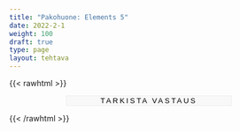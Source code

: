 ```yaml
---
title: "Pakohuone: Elements 5"
date: 2022-2-1
weight: 100
draft: true
type: page
layout: tehtava
---
```


{{< rawhtml >}}

 <form autocomplete="off">
          <div id="ques0" class="ques">
  <h2>Introduction</h2>
  <p>You are on an Erasmus trip in Italy. On the first day of the trip you are visiting the University of Padua, where Galileo Galilei, the father of the scientific method, was appointed as the first chair of mathematics and physics and taught for 18 years. You have gathered in the auditorium to watch a video presentation when suddenly the presentation is interrupted by a video stream from one of the laboratories at the university. A crazy looking scientist yells:</p>

<p>I want to be the next Galileo Galilei! I have his original scripts and formulae! I will hide them from the rest of the world, and nobody will see them ever again!</p>

<p>You look at each other in surprise, as the camera the scientist is using for the stream shows him putting something in a metal box. Then the stream is cut off.</p>

<p>The student hosting you says that they recognised the room where the stream was coming from. It was one of the laboratories in the basement.</p>

<p>Start your adventure by typing 'start'.</p>
    <input type="text" name="answer0"/>
</div>

<div id="ques1" class="ques">
  <h2>Task 1</h2>
  <p>You follow the student and find the laboratory. There is a digital lock, and the door won’t open. But what is the code to open the door?

One of you finds a piece of paper from behind the lock. On the paper, there are four sentences with four options, each labeled 1–4. You have to crack the code by choosing the correct option and assembling the correct, four-number code.</p>

<p> I only need 
<select>
  <option style="display:none">
  <option>1. much</option>
  <option>2. many</option>
  <option>3. a little</option>
  <option>4. a few</option>
</select> luck to succeed.</p>
<p>We don't have <select>
  <option style="display:none">
  <option>1. much</option>
  <option>2. many</option>
  <option>3. a little</option>
  <option>4. a few</option>
</select> time left.</p>
<p> There are so <select>
  <option style="display:none">
  <option>1. much</option>
  <option>2. many</option>
  <option>3. a little</option>
  <option>4. a few</option>
</select> tasks left to solve.</p>
<p>There's not a lot of us, but I'm glad to have <select>
  <option style="display:none">
  <option>1. much</option>
  <option>2. many</option>
  <option>3. a little</option>
  <option>4. a few</option>
</select> friends doing this task with me.</p>

<input type="text" name="answer1"/>
</div>

<div id="ques2" class="ques">
  <h2>Task 2</h2>
  <p>The door opens, but the room behind it is not a laboratory. It is a sort of a waiting room. There is a padlock attached to the door at the back of the room. Another code is missing.  

Your friend finds a pile of papers on the desk, and starts going through them. There is a handout with strange words.  

Rearrange the jumbled letters and create words related to traffic. Take the first letter of each word to create the code for the padlock. </p>

<p>1. al gang tilt – You’re too close!</p>
<p>2. nova aiti – In the air </p>
<p>3. ruins acne – Better to be safe than sorry! </p>
<p>4. cuter mom – Regular traveller </p>
<p>5. urged rod run – Down below </p>
<p>6. okra sword – Slowing you down</p>
<p>7. evoke art – Let’s go faster!</p>
<p>8. diviner so – The long way round</p>
    <input type="text" name="answer2"/>
 </div>

<div id="ques3" class="ques">
  <h2>Task 3</h2>
  <p>The code is correct, and you finally step in the laboratory. It is pitch black. You are looking for the light switch, when the door closes behind you. You turn the lights on, and one of you tries to open the door to the waiting room, but it doesn’t open! You are trapped inside the laboratory.</p>

<p>You suddenly hear an announcement from the loudspeaker:</p>

<p>I won’t let you stop me. You’ll never get out of the laboratory unless you are as smart as Galileo himself!</p>

<p>A strange text flashes up on one of the computer screens:</p>

<p><i>/juːl faɪnd ðə fɜːst kluː nɪə ðə ˈfɔːmjʊliː ɒn ðə dɛsk/</i></p>
<p>Where is the next clue?</p>
<input type="text" name="answer3"/>
</div>

<div id="ques4" class="ques">
<h2>Task 4</h2>
<p>You go to the desk and find the stack of formulae. On top of them you find instructions to open the desk drawer.</p>
<p>Choose the correct verb form to complete the sentences. The password to open the desk drawer is formed from the letters and numbers at the end of each correct verb form.</p>

<p>1. Don’t be afraid of <select>
  <option style="display:none">
  <option>take F</option>
  <option>taking R</option>
  <option>to take T</option>
</select>
 challenges.</p>
<p>2. In life, you are made <select>
  <option style="display:none">
  <option>to solve 2</option>
  <option>solving 3</option>
  <option>solve 5</option>
</select>
 many problems.</p>
<p>3. Why don’t you let me  <select>
  <option style="display:none">
  <option>to help C</option>
  <option>helping G</option>
  <option>help D</option>
</select>
 you with the code?</p>
<p>4. You had better <select>
  <option style="display:none">
  <option>look 2</option>
  <option>looking 6</option>
  <option>to look 4</option>
</select>
 at the sentences carefully.</p>
<p>5. I want <select>
  <option style="display:none">
  <option>you go B</option>
  <option>you to go C</option>
  <option>you going Z</option>
</select>
through all the alternatives.</p>
<p>6. We all enjoy <select>
  <option style="display:none">
  <option>to study 7</option>
  <option>studying 3</option>
  <option>study 9</option>
</select>
 many kinds of things, don’t we?</p>
<p>7. Are you looking forward to <select>
  <option style="display:none">
  <option>have found L</option>
  <option>finding P</option>
  <option>find H</option>
</select>
 the next clue?</p>
<p>8. Why not <select>
  <option style="display:none">
  <option>opening M</option>
  <option>open O</option>
  <option>to open Q</option>
</select>
 the drawer right now?</p>


   <input type="text" name="answer4"/>
</div>

<div id="ques5" class="ques">
  <h2>Task 5</h2>
  <p>You open the drawer and you find a page full of the names of different scientists. On the back of the page there is a riddle. To solve the riddle, you need to know the symbols for the elements.</p>

<p>Carbon</p>
<p>Oxygen</p>
<p>Phosphorus</p>
<p>Erbium</p>
<p>Nickel</p>
<p>Copper</p>
<p>Sulfur</p>

<input type="text" name="answer5"/>
</div>

<div id="ques6" class="ques">
  <h2>Task 6</h2>
  <p>You look around the laboratory and find a painting of Nicolaus Copernicus. Below the painting you see a combination lock. You are sure you have found the place for the metal box! But what is the right combination?  </p>
  <p>Next to the painting there is a blackboard and you notice that there are some calculations that need to be solved. You start doing the math.</p>
  <p>hint: count the final step to the top floor, but not the ground floor. </p>

<p>1. one to the power of four times one = </p>
<p>2. two cubed minus four = </p>
<p>3. fifteen divided by three plus two = </p>
<p>4. the square root of sixteen minus one =</p>

<p>When was Copernicus born?</p>

<input type="text" name="answer6"/>
</div>

<div id="ques7" class="ques">
  <h2>Task 7</h2>
  <p>You manage to get the correct code for the combination lock. The painting swings open, revealing ... nothing. You stare at the wall. There’s still nothing there.  </p>
  <p>Suddenly your friend cries out in triumph. There is a flash drive taped to the back of the painting. You attach it to the computer on the desk.  </p>
  <p>What pops up on the screen is a grid with words. The instructions read: </p>
  <p>Start on the top left corner and find your way through. You can move vertically, horizontally and diagonally. Pay attention to the beginning and the ending. </p><br>
  <p>With that cryptic clue, it’s time to start.</p>

  <style type="text/css">
.tg  {border-collapse:collapse;border-spacing:0;}
.tg td{border-color:black;border-style:solid;border-width:1px;font-family:Arial, sans-serif;font-size:14px;
  overflow:hidden;padding:10px 5px;word-break:normal;}
.tg th{border-color:black;border-style:solid;border-width:1px;font-family:Arial, sans-serif;font-size:14px;
  font-weight:normal;overflow:hidden;padding:10px 5px;word-break:normal;}
.tg .tg-0lax{text-align:left;vertical-align:top}
</style>
<table class="tg">
<thead>
  <tr>
    <th class="tg-0lax">border</th>
    <th class="tg-0lax">rebellion</th>
    <th class="tg-0lax">ambush</th>
    <th class="tg-0lax">combat</th>
    <th class="tg-0lax">disarmament</th>
  </tr>
</thead>
<tbody>
  <tr>
    <td class="tg-0lax">siege</td>
    <td class="tg-0lax">negotiate</td>
    <td class="tg-0lax">ethnic cleansing</td>
    <td class="tg-0lax">guerilla war</td>
    <td class="tg-0lax">weaponry</td>
  </tr>
  <tr>
    <td class="tg-0lax">invade</td>
    <td class="tg-0lax">retreat</td>
    <td class="tg-0lax">armoury</td>
    <td class="tg-0lax">infantry</td>
    <td class="tg-0lax">regiment</td>
  </tr>
  <tr>
    <td class="tg-0lax">trench</td>
    <td class="tg-0lax">warfare</td>
    <td class="tg-0lax">surrender</td>
    <td class="tg-0lax">troops</td>
    <td class="tg-0lax">occupation</td>
  </tr>
</tbody>
</table>

   <input type="text" name="answer7"/>
</div>

<div id="ques8" class="ques">
  <h2>Task 8</h2>
  <p>You follow the map and find a metal box! But… it isn’t locked. There are papers, and they are blank except one. It says:</p>
<p>Go to the door that leads to the waiting room.</p>
<p>Outside the waiting room door you hear some noise. Suddenly, a low male voice asks you the following question:</p>
<p>Name three professions that Galileo Galilei had during his life.</p>
<p>P, E, A</p>
    <input type="text" name="answer8"/>
</div>

<input type="submit" id="submit" value="Tarkista vastaus" />

</form>

<style>
.ques {
    display: none;
}

		
input[type="text"] {
    outline: none;
    border: none;
    border-bottom: 1px solid black;
    font-size: inherit;
    background-color: #fafafa;
    text-align: center;
    display: block;
    outline: none;
    width: 300px;
    margin: 0.5em auto 1.5em;
}

input#submit {
    display: block;
    outline: none;
    width: 300px;
    margin: 0.5em auto 0.5em;
    background: #f8f8f8;
    text-transform: uppercase;
    letter-spacing: 3px;
    border: 1px solid #eeeeee;
}

.dark input[type="text"] {
    outline: none;
    border: none;
    border-bottom: 1px solid white;
    font-size: inherit;
    background-color: #fafafa;
    text-align: center;
    display: block;
    outline: none;
    width: 300px;
    color: white;
    background-color: #181A1B;
    margin: 0.5em auto 1.5em;
}

.dark input#submit {
    display: block;
    outline: none;
    width: 300px;
    color: white;
    margin: 0.5em auto 0.5em;
    background: #f8f8f8;
    text-transform: uppercase;
    letter-spacing: 3px;
    background-color: #181A1B;
    border: 1px solid #eeeeee;
}

  #finalMessage {
    background: white;
    color: black;
    padding-bottom: 2em;
    padding-top: 1em;
    }

  .dark #finalMessage {
    background: #181A1B;
    color:white;
    padding-bottom: 2em;
    padding-top: 1em;
  }

  .dark select {
    background-color: #181A1B;
    color: white;
  }
</style>

<script>
window.onload = function() {
  var questionCnt = $("div.ques").length;
  questionOrder = [0,1,2,3,4,5,6,7,8];
    questionsAsked = 0;
    hideAllExcept(questionOrder[questionsAsked]);
  
}

// == Used for Task 2: Hides all questions except the given one ==
function hideAllExcept(question) {
  $("div.ques").hide(); // Hides all questions
  $("#ques" + question).show(); // Shows only the given question
}

// The answers
var answers = [
  ["start"],
  ["3124"],
  ["taicurod"],
  ["you’ll find the first clue near the formulae on the desk", "near the formulae on the desk", "near the formulae", "on the desk", "the desk", "desk"],
  ["r2d2c3po"],
  ["copernicus"],
  ["1473"],
  ["trench"],
  ["physicist, engineer, astronomer"],
];

// == Used for Task 4: Triggered by the link, checks an answer ==
function checkAnswer() {

  var questionNumber = questionOrder[questionsAsked]; // The number of the question that is shown at the moment
  var answer; // Get the answer

  if (questionNumber == 1) {
    answer = $("#ques" + questionNumber + " input").val().toLowerCase().trim();
  } else {
    answer = $("#ques" + questionNumber + " input").val().toLowerCase().trim(); // The value of the input field that is placed in the given question
  }

  // Check whether the answer is correct
  var correct = answers[questionNumber].indexOf(answer) != -1;


  // Continue, if answer is correct
    if (correct) {
    questionsAsked++; //Increase questionsAsked
    if (questionsAsked >= questionOrder.length) {
    $("#ques8").empty();
    $("#ques8").append('<div id="finalMessage">Great success!<br><br>Finally, the door opens and you get out.</div>');
    } else {
      hideAllExcept(questionOrder[questionsAsked]); // Start over at step 2
    }
  }
}

$("form").on("submit", function(e) {
	e.preventDefault();
  checkAnswer();
});</script>
{{< /rawhtml >}}